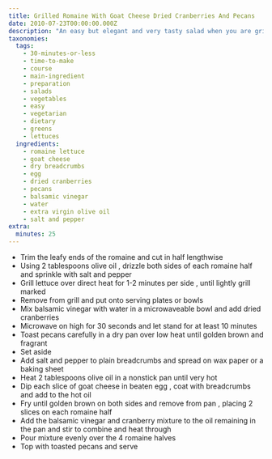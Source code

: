 ```yaml
---
title: Grilled Romaine With Goat Cheese Dried Cranberries And Pecans
date: 2010-07-23T00:00:00.000Z
description: "An easy but elegant and very tasty salad when you are grilling for dinner. \r\nfor best results, slice the goat cheese and freeze in advance."
taxonomies:
  tags:
    - 30-minutes-or-less
    - time-to-make
    - course
    - main-ingredient
    - preparation
    - salads
    - vegetables
    - easy
    - vegetarian
    - dietary
    - greens
    - lettuces
  ingredients:
    - romaine lettuce
    - goat cheese
    - dry breadcrumbs
    - egg
    - dried cranberries
    - pecans
    - balsamic vinegar
    - water
    - extra virgin olive oil
    - salt and pepper
extra:
  minutes: 25
---
```

 - Trim the leafy ends of the romaine and cut in half lengthwise
 - Using 2 tablespoons olive oil , drizzle both sides of each romaine half and sprinkle with salt and pepper
 - Grill lettuce over direct heat for 1-2 minutes per side , until lightly grill marked
 - Remove from grill and put onto serving plates or bowls
 - Mix balsamic vinegar with water in a microwaveable bowl and add dried cranberries
 - Microwave on high for 30 seconds and let stand for at least 10 minutes
 - Toast pecans carefully in a dry pan over low heat until golden brown and fragrant
 - Set aside
 - Add salt and pepper to plain breadcrumbs and spread on wax paper or a baking sheet
 - Heat 2 tablespoons olive oil in a nonstick pan until very hot
 - Dip each slice of goat cheese in beaten egg , coat with breadcrumbs and add to the hot oil
 - Fry until golden brown on both sides and remove from pan , placing 2 slices on each romaine half
 - Add the balsamic vinegar and cranberry mixture to the oil remaining in the pan and stir to combine and heat through
 - Pour mixture evenly over the 4 romaine halves
 - Top with toasted pecans and serve
